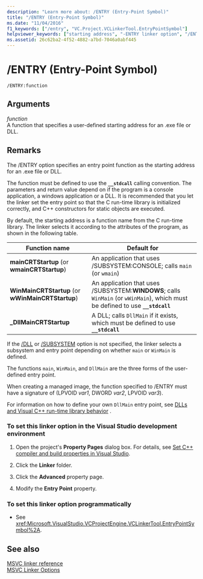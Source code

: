 ```yaml
---
description: "Learn more about: /ENTRY (Entry-Point Symbol)"
title: "/ENTRY (Entry-Point Symbol)"
ms.date: "11/04/2016"
f1_keywords: ["/entry", "VC.Project.VCLinkerTool.EntryPointSymbol"]
helpviewer_keywords: ["starting address", "-ENTRY linker option", "/ENTRY linker option", "ENTRY linker option"]
ms.assetid: 26c62ba2-4f52-4882-a7bd-7046a0abf445
---
```

# /ENTRY (Entry-Point Symbol)

```
/ENTRY:function
```

## Arguments

*function*<br/>
A function that specifies a user-defined starting address for an .exe file or DLL.

## Remarks

The /ENTRY option specifies an entry point function as the starting address for an .exe file or DLL.

The function must be defined to use the **`__stdcall`** calling convention. The parameters and return value depend on if the program is a console application, a windows application or a DLL. It is recommended that you let the linker set the entry point so that the C run-time library is initialized correctly, and C++ constructors for static objects are executed.

By default, the starting address is a function name from the C run-time library. The linker selects it according to the attributes of the program, as shown in the following table.

|Function name|Default for|
|-------------------|-----------------|
|**mainCRTStartup** (or **wmainCRTStartup**)|An application that uses /SUBSYSTEM:CONSOLE; calls `main` (or `wmain`)|
|**WinMainCRTStartup** (or **wWinMainCRTStartup**)|An application that uses /SUBSYSTEM:**WINDOWS**; calls `WinMain` (or `wWinMain`), which must be defined to use **`__stdcall`**|
|**_DllMainCRTStartup**|A DLL; calls `DllMain` if it exists, which must be defined to use **`__stdcall`**|

If the [/DLL](dll-build-a-dll.md) or [/SUBSYSTEM](subsystem-specify-subsystem.md) option is not specified, the linker selects a subsystem and entry point depending on whether `main` or `WinMain` is defined.

The functions `main`, `WinMain`, and `DllMain` are the three forms of the user-defined entry point.

When creating a managed image, the function specified to /ENTRY must have a signature of (LPVOID *var1*, DWORD *var2*, LPVOID *var3*).

For information on how to define your own `DllMain` entry point, see [DLLs and Visual C++ run-time library behavior](../run-time-library-behavior.md) .

### To set this linker option in the Visual Studio development environment

1. Open the project's **Property Pages** dialog box. For details, see [Set C++ compiler and build properties in Visual Studio](../working-with-project-properties.md).

1. Click the **Linker** folder.

1. Click the **Advanced** property page.

1. Modify the **Entry Point** property.

### To set this linker option programmatically

- See <xref:Microsoft.VisualStudio.VCProjectEngine.VCLinkerTool.EntryPointSymbol%2A>.

## See also

[MSVC linker reference](linking.md)<br/>
[MSVC Linker Options](linker-options.md)
